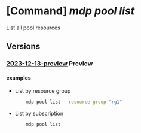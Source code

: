 # [Command] _mdp pool list_

List all pool resources

## Versions

### [2023-12-13-preview](/Resources/mgmt-plane/L3N1YnNjcmlwdGlvbnMve30vcHJvdmlkZXJzL21pY3Jvc29mdC5kZXZvcHNpbmZyYXN0cnVjdHVyZS9wb29scw==/2023-12-13-preview.xml) **Preview**

<!-- mgmt-plane /subscriptions/{}/providers/microsoft.devopsinfrastructure/pools 2023-12-13-preview -->
<!-- mgmt-plane /subscriptions/{}/resourcegroups/{}/providers/microsoft.devopsinfrastructure/pools 2023-12-13-preview -->

#### examples

- List by resource group
    ```bash
        mdp pool list --resource-group "rg1"
    ```

- List by subscription
    ```bash
        mdp pool list
    ```
